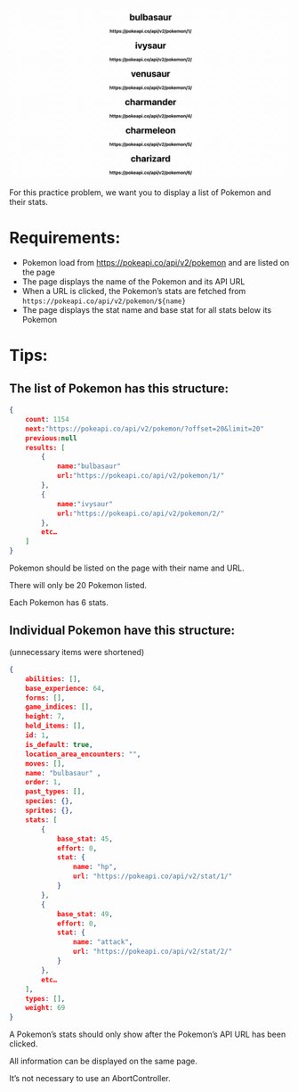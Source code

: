 ![Pokemon Example](./example.gif)

For this practice problem, we want you to display a list of Pokemon and their stats.

# Requirements:

- Pokemon load from https://pokeapi.co/api/v2/pokemon and are listed on the page
- The page displays the name of the Pokemon and its API URL
- When a URL is clicked, the Pokemon’s stats are fetched from `https://pokeapi.co/api/v2/pokemon/${name}`
- The page displays the stat name and base stat for all stats below its Pokemon

# Tips:

## The list of Pokemon has this structure:

```json
{
	count: 1154
	next:"https://pokeapi.co/api/v2/pokemon/?offset=20&limit=20"
	previous:null
	results: [
		{
			name:"bulbasaur"
			url:"https://pokeapi.co/api/v2/pokemon/1/"
		},
		{
			name:"ivysaur"
			url:"https://pokeapi.co/api/v2/pokemon/2/"
		},
		etc…
	]
}
```

Pokemon should be listed on the page with their name and URL.

There will only be 20 Pokemon listed.

Each Pokemon has 6 stats.

## Individual Pokemon have this structure:
(unnecessary items were shortened)

```json
{
    abilities: [],
    base_experience: 64,
    forms: [],
    game_indices: [],
    height: 7,
    held_items: [],
    id: 1,
    is_default: true,
    location_area_encounters: "",
    moves: [],
    name: "bulbasaur" ,
    order: 1,
    past_types: [],
    species: {},
    sprites: {},
    stats: [
        {
            base_stat: 45,
            effort: 0,
            stat: {
                name: "hp",
                url: "https://pokeapi.co/api/v2/stat/1/"
            }
        },
        {
            base_stat: 49,
            effort: 0,
            stat: {
                name: "attack",
                url: "https://pokeapi.co/api/v2/stat/2/"
            }
        },
        etc…
    ],
    types: [],
    weight: 69
}
```

A Pokemon’s stats should only show after the Pokemon’s API URL has been clicked.

All information can be displayed on the same page.

It’s not necessary to use an AbortController.